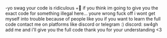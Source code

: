 -yo swag your code is ridiculous
+🥀
if you think im going to give you the exact code for something illegal here... youre wrong fuck off 
i wont get myself into trouble because of people like you if you want to learn the full code contact me on platforms like discord or telegram :)
discord: sw4gh
add me and i'll give you the full code
thank you for your understanding <3
